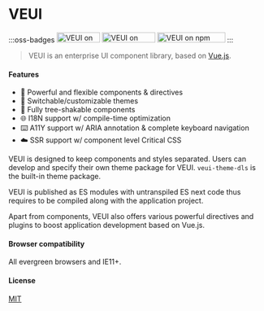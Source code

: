# VEUI

:::oss-badges
[<img alt="VEUI on GitHub" src="https://badgen.net/badge/-/VEUI?label=GitHub" width="85.2" height="20">](https://github.com/ecomfe/veui) [<img alt="VEUI on CircleCI" src="https://badgen.net/circleci/github/ecomfe/veui?label=CircleCI" width="105.1" height="20">](https://circleci.com/gh/ecomfe/veui) [<img alt="VEUI on npm" src="https://badgen.net/npm/v/veui" width="133.5" height="20">](https://www.npmjs.com/package/veui)
:::

> VEUI is an enterprise UI component library, based on [Vue.js](https://vuejs.org).

#### Features

* 🤘 Powerful and flexible components & directives
* 💅 Switchable/customizable themes
* 🌲 Fully tree-shakable components
* 🌐 I18N support w/ compile-time optimization
* ⌨️ A11Y support w/ ARIA annotation & complete keyboard navigation
* ☁️ SSR support w/ component level Critical CSS

VEUI is designed to keep components and styles separated. Users can develop and specify their own theme package for VEUI. `veui-theme-dls` is the built-in theme package.

VEUI is published as ES modules with untranspiled ES next code thus requires to be compiled along with the application project.

Apart from components, VEUI also offers various powerful directives and plugins to boost application development based on Vue.js.

#### Browser compatibility

All evergreen browsers and IE11+.

#### License

[MIT](https://github.com/ecomfe/veui/blob/dev/LICENSE)

